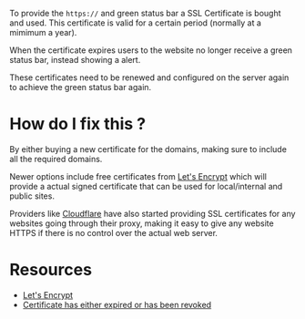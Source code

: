 To provide the `https://` and green status bar a SSL Certificate is bought and used. This certificate is valid for a certain period (normally at a mimimum a year).

When the certificate expires users to the website no longer receive a green status bar, instead showing a alert.

These certificates need to be renewed and configured on the server again to achieve the green status bar again.

# How do I fix this ?

By either buying a new certificate for the domains, making sure to include all the required domains. 

Newer options include free certificates from [Let's Encrypt](https://letsencrypt.org/) which will provide a actual signed certificate that can be used for local/internal and public sites. 

Providers like [Cloudflare](https://www.cloudflare.com) have also started providing SSL certificates for any websites going through their proxy, making it easy to give any website HTTPS if there is no control over the actual web server.

# Resources

* [Let's Encrypt](https://letsencrypt.org/)
* [Certificate has either expired or has been revoked](http://stackoverflow.com/questions/36689116/certificate-has-either-expired-or-has-been-revoked/37080603)

